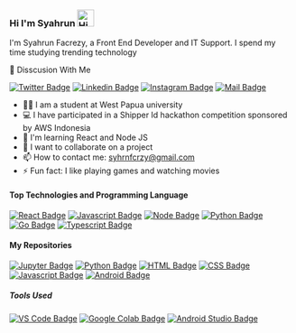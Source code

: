 ### Hi I'm Syahrun <img src="https://user-images.githubusercontent.com/1303154/88677602-1635ba80-d120-11ea-84d8-d263ba5fc3c0.gif" width="30px" alt="Hi">
I'm Syahrun Facrezy, a Front End Developer and IT Support. I spend my time studying trending technology 

:e-mail: Disscusion With Me

[![Twitter Badge](https://img.shields.io/badge/-@syhrnfcrzy1-1ca0f1?style=flat&labelColor=1ca0f1&logo=twitter&logoColor=white&link=https://twitter.com/syhrnfcrzy1)](https://twitter.com/syhrnfcrzy1) [![Linkedin Badge](https://img.shields.io/badge/-Syahrun-0e76a8?style=flat&labelColor=0e76a8&logo=linkedin&logoColor=white)](https://www.linkedin.com/in/syahrun-facrezy-5299161a8/) [![Instagram Badge](https://img.shields.io/badge/-@syhrnfcrzy-e84393?style=flat&labelColor=e84393&logo=instagram&logoColor=white)](https://www.instagram.com/syhrnfcrzy/) [![Mail Badge](https://img.shields.io/badge/-syhrnfcrzy-c0392b?style=flat&labelColor=c0392b&logo=gmail&logoColor=white)](mailto:syhrnfcrzy@gmail.com)


- 👨‍🎓 I am a student at West Papua university
- 💻 I have participated in a Shipper Id hackathon competition sponsored by AWS Indonesia 
- 🌱 I'm learning React and Node JS
- 👯 I want to collaborate on a project
- 📫 How to contact me: syhrnfcrzy@gmail.com
- ⚡ Fun fact: I like playing games and watching movies 

#### Top Technologies and Programming Language 
[![React Badge](https://img.shields.io/badge/-React-61DBFB?style=for-the-badge&labelColor=black&logo=react&logoColor=61DBFB)](#) [![Javascript Badge](https://img.shields.io/badge/-Javascript-F0DB4F?style=for-the-badge&labelColor=black&logo=javascript&logoColor=F0DB4F)](#) [![Node Badge](https://img.shields.io/badge/-Node_JS-339933?style=for-the-badge&labelColor=black&logo=Node.js&logoColor=339933)](#) [![Python Badge](https://img.shields.io/badge/-Python-3776AB?style=for-the-badge&labelColor=black&logo=Python&logoColor=fcfcfc)](#) [![Go Badge](https://img.shields.io/badge/-GOLANG-00ADD8?style=for-the-badge&labelColor=black&logo=Go&logoColor=00ADD8)](#) [![Typescript Badge](https://img.shields.io/badge/-Typescript-007acc?style=for-the-badge&labelColor=black&logo=typescript&logoColor=007acc)](#)


#### My Repositories

[![Jupyter Badge](https://img.shields.io/badge/-Jupyter_NOTEBOOK-F37626?style=for-the-badge&labelColor=black&logo=Jupyter&logoColor=F37626)](#) [![Python Badge](https://img.shields.io/badge/-Python-3776AB?style=for-the-badge&labelColor=black&logo=Python&logoColor=fcfcfc)](#) [![HTML Badge](https://img.shields.io/badge/-HTML-e34f26?style=for-the-badge&labelColor=black&logo=HTML5&logoColor=e34f26)](#) [![CSS Badge](https://img.shields.io/badge/-CSS-1572B6?style=for-the-badge&labelColor=black&logo=CSS3&logoColor=1572B6)](#) [![Javascript Badge](https://img.shields.io/badge/-Javascript-F0DB4F?style=for-the-badge&labelColor=black&logo=javascript&logoColor=F0DB4F)](#) [![Android Badge](https://img.shields.io/badge/-Java-3DDC84?style=for-the-badge&labelColor=black&logo=Android&logoColor=3DDC84)](#) 

##### Tools Used
[![VS Code Badge](https://img.shields.io/badge/-VS_Code-007ACC?style=for-the-badge&labelColor=black&logo=visual-studio-code&logoColor=007ACC)](#) [![Google Colab Badge](https://img.shields.io/badge/-Google_Colab-F9AB00?style=for-the-badge&labelColor=black&logo=google-colab&logoColor=F9AB00)](#) [![Android Studio Badge](https://img.shields.io/badge/-Android_Studio-3DDC84?style=for-the-badge&labelColor=black&logo=Android-Studio&logoColor=3DDC84)](#) 
<!--
**syhrnfcrzy/syhrnfcrzy** is a ✨ _special_ ✨ repository because its `README.md` (this file) appears on your GitHub profile.

Here are some ideas to get you started:

- 🔭 I’m currently working on ...
- 🌱 I’m currently learning ...
- 👯 I’m looking to collaborate on ...
- 🤔 I’m looking for help with ...
- 💬 Ask me about ...
- 📫 How to reach me: ...
- 😄 Pronouns: ...
- ⚡ Fun fact: ...
-->
